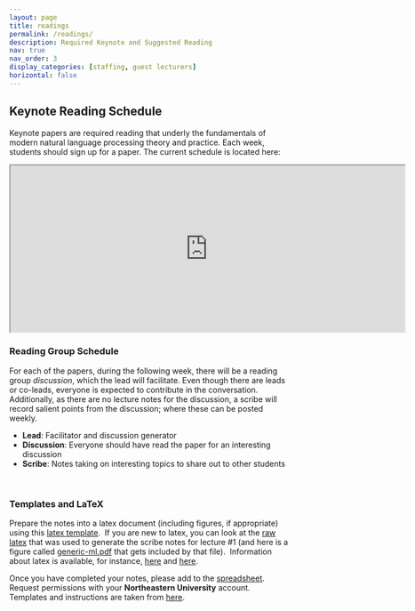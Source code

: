 ```yaml
---
layout: page
title: readings
permalink: /readings/
description: Required Keynote and Suggested Reading
nav: true
nav_order: 3
display_categories: [staffing, guest lecturers]
horizontal: false
---
```


## Keynote Reading Schedule

Keynote papers are required reading that underly the fundamentals of modern natural language processing theory and practice. Each week, students should sign up for a paper. The current schedule is located here:

<iframe src="https://docs.google.com/spreadsheets/d/e/2PACX-1vSV7dL4--pViZpZC-AlSxKvRqKJsoErWLOQ1N2KYIEZ7ydhwImn7g6mbdwioAMKVdU6AAz3m-7wTV4S/pubhtml?gid=0&amp;single=true&amp;widget=true&amp;headers=false" width="710" height="300"></iframe>

<br>

### Reading Group Schedule

For each of the papers, during the following week, there will be a reading group _discussion_, which the lead will facilitate. Even though there are leads or co-leads, everyone is expected to contribute in the conversation. Additionally, as there are no lecture notes for the discussion, a scribe will record salient points from the discussion; where these can be posted weekly.


* **Lead**: Facilitator and discussion generator
* **Discussion**: Everyone should have read the paper for an interesting discussion
* **Scribe**: Notes taking on interesting topics to share out to other students

<br>

### Templates and LaTeX

Prepare the notes into a latex document (including figures, if
appropriate) using this
<a href="scribe_notes/template.tex">latex template</a>.&nbsp; If you are new to latex, you can look at the
<a href="scribe_notes/0204.tex">raw latex</a>
that was used to
generate the scribe notes for lecture #1
(and here is a figure called
<a href="scribe_notes/generic-ml.pdf">generic-ml.pdf</a> 
that gets included by that file).&nbsp; Information about latex is available, 
for instance, <a href="https://www.latex-project.org/">here</a> and
<a href="https://en.wikibooks.org/wiki/LaTeX">here</a>.&nbsp;

Once you have completed your notes, please add to the [spreadsheet](https://docs.google.com/spreadsheets/d/1xVrHl8MgkrXhJnYbW5QJP4wEPROlPaSz8xGR1JDtIfY). Request permissions with your **Northeastern University** account. Templates and instructions are taken from [here](https://www.cs.princeton.edu/courses/archive/spring19/cos511/scribeinfo.html).
